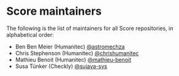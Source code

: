 # Score maintainers

The following is the list of maintainers for all Score repositories, in alphabetical order:

- Ben Ben Meier (Humanitec) [@astromechza](https://github.com/astromechza)
- Chris Stephenson (Humanitec) [@chrishumanitec](https://github.com/chrishumanitec)
- Mathieu Benoit (Humanitec) [@mathieu-benoit](https://github.com/mathieu-benoit)
- Susa Tünker (Checkly) [@sujaya-sys](https://github.com/sujaya-sys)
